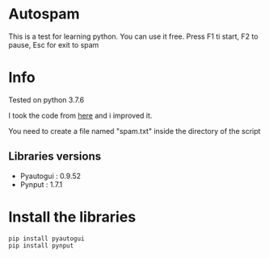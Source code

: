 # Autospam

This is a test for learning python.
You can use it free.
Press F1 ti start, F2 to pause, Esc for exit to spam

# Info
  Tested on python 3.7.6
  
  I took the code from [here](https://www.youtube.com/watch?v=jBxRGcDmfWA) and i improved it.
  
  You need to create a file named "spam.txt" inside the directory of the script
  
## Libraries versions
  * Pyautogui : 0.9.52
  * Pynput : 1.7.1
  
# Install the libraries
```
pip install pyautogui
pip install pynput
```
